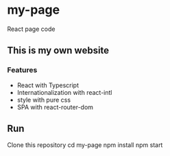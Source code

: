 # my-page
React page code

## This is my own website

### Features

- React with Typescript
- Internationalization with react-intl
- style with pure css
- SPA with react-router-dom

## Run

Clone this repository
cd my-page
npm install
npm start
